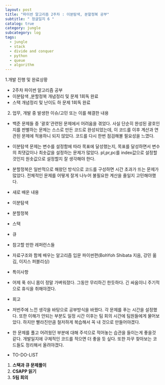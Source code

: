 ```yaml
---
layout: post
title: "파이썬 알고리즘 2주차 : 이분탐색, 분할정복 공부"
subtitle: " 정글일지 6 "
catalog: true
category: jungle
subcategory: log
tags:
  - jungle
  - stack
  - divide and conquer
  - python
  - queue
  - algorithm
---
```


1.개발 진행 및 완료상황

- 2주차 파이썬 알고리즘 공부
- 이분탐색 ,분할정복 개념정리 및 문제 1회독 완료
- 스택 개념정리 및 난이도 하 문제 1회독 완료

2. 업무, 개발 중 발생한 이슈/고민 또는 이를 해결한 내용

- 백준 문제들 중 '괄호'관련된 문제에서 어려움을 겪었다. 사실 단순히 완성된 괄호인지를 판별하는 문제는 스스로 만든 코드로 완성되었는데, 이 코드를 이후 계산과 연관된 문제에 적용하니 되지 않았다. 코드를 다시 한번 점검해볼 필요성을 느꼈다.
- 이분탐색 문제는 변수를 설정함에 따라 목표에 달성했는지, 목표를 달성하면서 변수의 최댓값이나 최솟값을 설정하는 문제가 많았다. pl,pr,pc를 index값으로 설정할 것인지 원솟값으로 설정할지 잘 생각해야 한다.
- 분할정복은 일반적으로 해왔던 방식으로 코드를 구성하면 시간 초과가 뜨는 문제가 많았다. 전체적인 문제를 어떻게 잘게 나누어 불필요한 계산을 줄일지 고민해야했다.
- 새로 배운 내용

- 이분탐색
- 분할정복
- 스택
- 큐
- 참고할 만한 레퍼런스들

- 자료구조와 함께 배우는 알고리즘 입문 파이썬편(BohYoh Shibata 지음, 강민 옮김, 이지스 퍼블리싱)
- 특이사항

- 어제 푹 쉬니 몸이 정말 가벼워졌다. 그동안 무리하긴 한듯하다. 긴 싸움이니 주기적으로 휴식을 취해야겠다.
- 회고

- 저번주에 느낀 생각을 바탕으로 공부방식을 바꿨다. 각 문제를 푸는 시간을 설정했다. 또한 이해가 안되는 부분도 일정 시간 이후는 팀 회의 시간에 팀원들에게 물어보았다. 하지만 빨라진만큼 철저하게 복습해서 꼭 내 것으로 만들어야겠다.
- 한 문제를 풀고 어려웠던 부분에 대해 주석으로 적어놓는 습관을 들이는게 좋을것 같다. 개발일지에 구체적인 코드를 적으면 더 좋을 듯 싶다. 또한 자꾸 찾아보는 코드들도 정리해서 올려야겠다.
- TO-DO-LIST

1. **스택과 큐 문제풀이**
2. **CSAPP 읽기**
3. **5팀 회의**

